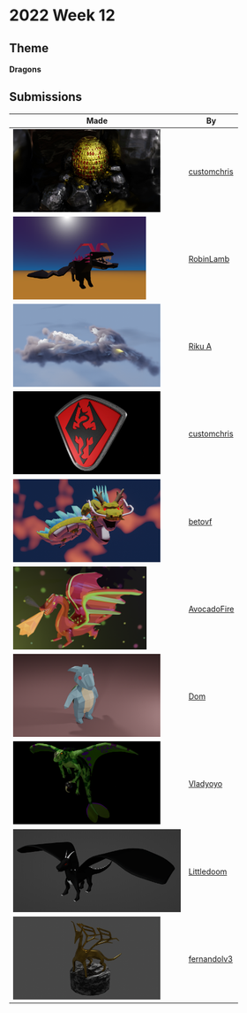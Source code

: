 # 2022 Week 12


## Theme

**Dragons**


## Submissions

| Made | By |
|------|----|
| <img src="./customchris/DragonEgg.jpg" height="150" /> | [customchris](./customchris/) |
| <img src="./RobinLamb/LowPolyDragon.png" height="150" /> | [RobinLamb](./RobinLamb/) |
| <img src="./RikuA/draggo_cycles.png" height="150" /> | [Riku A](./RikuA/) |
| <img src="./customchris/DragonS.jpg" height="150" /> | [customchris](./customchris/) |
| <img src="./betovf/dragon.png" height="150" /> | [betovf](./betovf/) |
| <img src="./AvocadoFire/DragonSmoke.png" height="150" /> | [AvocadoFire](./AvocadoFire/) |
| <img src="./Dom/Dragon.png" height="150" /> | [Dom](./Dom/) |
| <img src="./Vladyoyo/dragon_3-4.png" height="150" /> | [Vladyoyo](./Vladyoyo/) |
| <img src="./Littledoom/unknown.png" height="150" /> | [Littledoom](./Littledoom/) |
| <img src="./fernandolv3/fernandolv_gold_dragon.png" height="150" /> | [fernandolv3](./fernandolv3/) |
